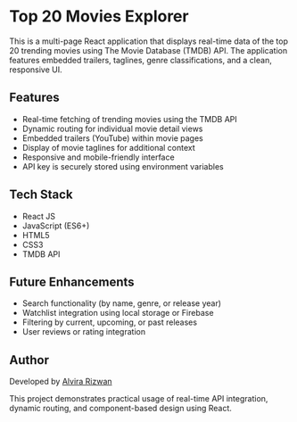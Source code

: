 # Top 20 Movies Explorer

This is a multi-page React application that displays real-time data of the top 20 trending movies using The Movie Database (TMDB) API. The application features embedded trailers, taglines, genre classifications, and a clean, responsive UI.

## Features

- Real-time fetching of trending movies using the TMDB API
- Dynamic routing for individual movie detail views
- Embedded trailers (YouTube) within movie pages
- Display of movie taglines for additional context
- Responsive and mobile-friendly interface
- API key is securely stored using environment variables

## Tech Stack

- React JS
- JavaScript (ES6+)
- HTML5
- CSS3
- TMDB API


## Future Enhancements

- Search functionality (by name, genre, or release year)
- Watchlist integration using local storage or Firebase
- Filtering by current, upcoming, or past releases
- User reviews or rating integration

## Author

Developed by [Alvira Rizwan](https://github.com/alvirariz)

This project demonstrates practical usage of real-time API integration, dynamic routing, and component-based design using React.

